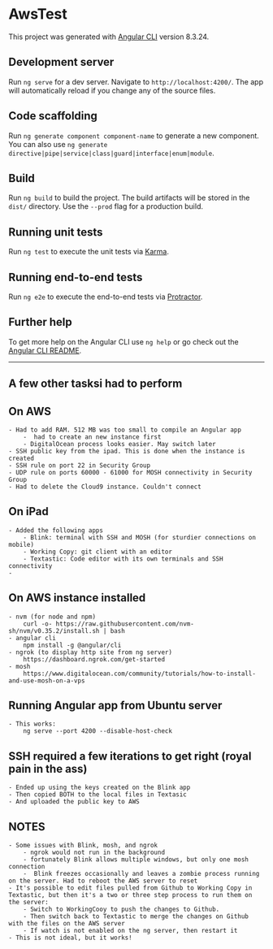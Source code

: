 # AwsTest

This project was generated with [Angular CLI](https://github.com/angular/angular-cli) version 8.3.24.

## Development server

Run `ng serve` for a dev server. Navigate to `http://localhost:4200/`. The app will automatically reload if you change any of the source files.

## Code scaffolding

Run `ng generate component component-name` to generate a new component. You can also use `ng generate directive|pipe|service|class|guard|interface|enum|module`.

## Build

Run `ng build` to build the project. The build artifacts will be stored in the `dist/` directory. Use the `--prod` flag for a production build.

## Running unit tests

Run `ng test` to execute the unit tests via [Karma](https://karma-runner.github.io).

## Running end-to-end tests

Run `ng e2e` to execute the end-to-end tests via [Protractor](http://www.protractortest.org/).

## Further help

To get more help on the Angular CLI use `ng help` or go check out the [Angular CLI README](https://github.com/angular/angular-cli/blob/master/README.md).


---

## A few other tasksi had to perform

## On AWS
	- Had to add RAM. 512 MB was too small to compile an Angular app 
		-  had to create an new instance first
		- DigitalOcean process looks easier. May switch later
	- SSH public key from the ipad. This is done when the instance is created
	- SSH rule on port 22 in Security Group
	- UDP rule on ports 60000 - 61000 for MOSH connectivity in Security Group
	- Had to delete the Cloud9 instance. Couldn't connect
	
## On iPad
	- Added the following apps
		- Blink: terminal with SSH and MOSH (for sturdier connections on mobile)
		- Working Copy: git client with an editor
		- Textastic: Code editor with its own terminals and SSH connectivity
	- 
	
## On AWS instance installed
	- nvm (for node and npm)
		curl -o- https://raw.githubusercontent.com/nvm-sh/nvm/v0.35.2/install.sh | bash
	- angular cli
		npm install -g @angular/cli
	- ngrok (to display http site from ng server)
		https://dashboard.ngrok.com/get-started
	- mosh
		https://www.digitalocean.com/community/tutorials/how-to-install-and-use-mosh-on-a-vps
	
## Running Angular app from Ubuntu server
	- This works:
		ng serve --port 4200 --disable-host-check
		
## SSH required a few iterations to get right (royal pain in the ass)
	- Ended up using the keys created on the Blink app
	- Then copied BOTH to the local files in Textasic
	- And uploaded the public key to AWS
	
##  NOTES 
	- Some issues with Blink, mosh, and ngrok
		- ngrok would not run in the background
		- fortunately Blink allows multiple windows, but only one mosh connection
		-  Blink freezes occasionally and leaves a zombie process running on the server. Had to reboot the AWS server to reset
	- It's possible to edit files pulled from Github to Working Copy in Textastic, but then it's a two or three step process to run them on the server: 
		- Switch to WorkingCooy to push the changes to Github.
		- Then switch back to Textastic to merge the changes on Github with the files on the AWS server
		- If watch is not enabled on the ng server, then restart it
	- This is not ideal, but it works!
	